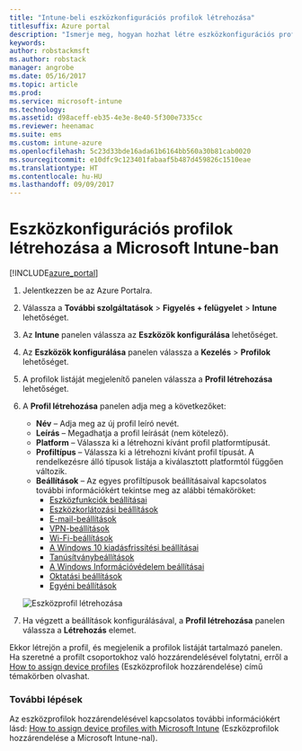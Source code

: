 ```yaml
---
title: "Intune-beli eszközkonfigurációs profilok létrehozása"
titlesuffix: Azure portal
description: "Ismerje meg, hogyan hozhat létre eszközkonfigurációs profilokat az Intune-ban.”"
keywords: 
author: robstackmsft
ms.author: robstack
manager: angrobe
ms.date: 05/16/2017
ms.topic: article
ms.prod: 
ms.service: microsoft-intune
ms.technology: 
ms.assetid: d98aceff-eb35-4e3e-8e40-5f300e7335cc
ms.reviewer: heenamac
ms.suite: ems
ms.custom: intune-azure
ms.openlocfilehash: 5c23d33bde16ada61b6164bb560a30b81cab0020
ms.sourcegitcommit: e10dfc9c123401fabaaf5b487d459826c1510eae
ms.translationtype: HT
ms.contentlocale: hu-HU
ms.lasthandoff: 09/09/2017
---
```

# <a name="how-to-create-device-configuration-profiles-in-microsoft-intune"></a>Eszközkonfigurációs profilok létrehozása a Microsoft Intune-ban

[!INCLUDE[azure_portal](./includes/azure_portal.md)]


1. Jelentkezzen be az Azure Portalra.
2. Válassza a **További szolgáltatások** > **Figyelés + felügyelet** > **Intune** lehetőséget.
3. Az **Intune** panelen válassza az **Eszközök konfigurálása** lehetőséget.
2. Az **Eszközök konfigurálása** panelen válassza a **Kezelés** > **Profilok** lehetőséget.
2. A profilok listáját megjelenítő panelen válassza a **Profil létrehozása** lehetőséget.
3. A **Profil létrehozása** panelen adja meg a következőket:
    - **Név** – Adja meg az új profil leíró nevét.
    - **Leírás** – Megadhatja a profil leírását (nem kötelező).
    - **Platform** – Válassza ki a létrehozni kívánt profil platformtípusát.
    - **Profiltípus** – Válassza ki a létrehozni kívánt profil típusát. A rendelkezésre álló típusok listája a kiválasztott platformtól függően változik.
    - **Beállítások** – Az egyes profiltípusok beállításaival kapcsolatos további információkért tekintse meg az alábbi témaköröket:
        -  [Eszközfunkciók beállításai](device-features-configure.md)
        -  [Eszközkorlátozási beállítások](device-restrictions-configure.md)
        -  [E-mail-beállítások](email-settings-configure.md)
        -  [VPN-beállítások](vpn-settings-configure.md)
        -  [Wi-Fi-beállítások](wi-fi-settings-configure.md)
        -  [A Windows 10 kiadásfrissítési beállításai](edition-upgrade-configure-windows-10.md)
        -  [Tanúsítványbeállítások](certificates-configure.md)
        -  [A Windows Információvédelem beállításai](windows-information-protection-configure.md)
        -  [Oktatási beállítások](education-settings-configure.md)
        -  [Egyéni beállítások](custom-settings-configure.md)

    ![Eszközprofil létrehozása](./media/create-device-profile.png)
4. Ha végzett a beállítások konfigurálásával, a **Profil létrehozása** panelen válassza a **Létrehozás** elemet.

Ekkor létrejön a profil, és megjelenik a profilok listáját tartalmazó panelen.
Ha szeretné a profilt csoportokhoz való hozzárendelésével folytatni, erről a [How to assign device profiles](device-profile-assign.md) (Eszközprofilok hozzárendelése) című témakörben olvashat.


### <a name="next-steps"></a>További lépések
Az eszközprofilok hozzárendelésével kapcsolatos további információkért lásd: [How to assign device profiles with Microsoft Intune](device-profile-assign.md) (Eszközprofilok hozzárendelése a Microsoft Intune-nal).
